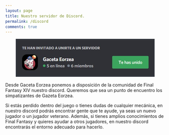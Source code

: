```yaml
---
layout: page
title: Nuestro servidor de Discord.
permalink: /discord
comments: true
---
```


<p align="center"><a href="https://discord.gg/aKWGbAV7RV" target="_blank"><img src="/assets/images/discord.jpg" alt="discord logo"></a></p>

Desde Gaceta Eorzea ponemos a disposición de la comunidad de Final Fantasy XIV nuestro discord. Queremos que sea un punto de encuentro los simpatizantes de Gazeta Eorzea.

Si estás perdido dentro del juego o tienes dudas de cualquier mecánica, en nuestro discord podrás encontrar gente que te ayude, ya seas un nuevo jugador o un jugador veterano. Además, si tienes amplios conocimientos de Final Fantasy y quieres ayudar a otros jugadores, en nuestro discord encontrarás el entorno adecuado para hacerlo.